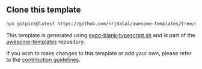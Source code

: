 ## Clone this template

```bash
npx gitpick@latest https://github.com/nrjdalal/awesome-templates/tree/main/expo-apps/expo-blank-typescript
```

This template is generated using [expo-blank-typescript.sh](https://github.com/nrjdalal/awesome-templates/blob/main/.github/.scripts/expo-blank-typescript.sh) and is part of the [awesome-templates](https://github.com/nrjdalal/awesome-templates) repository.

If you wish to make changes to this template or add your own, please refer to the [contribution guidelines](https://github.com/nrjdalal/awesome-templates?tab=readme-ov-file#contributing).


